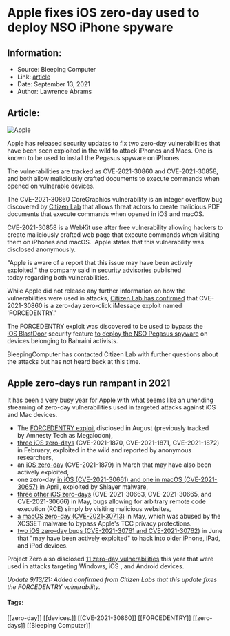 # Apple fixes iOS zero-day used to deploy NSO iPhone spyware
### 

## Information:
+ Source: Bleeping Computer
+ Link: [article](https://www.bleepingcomputer.com/news/apple/apple-fixes-ios-zero-day-used-to-deploy-nso-iphone-spyware/)
+ Date: September 13, 2021
+ Author: Lawrence Abrams


## Article:
![Apple](https://www.bleepstatic.com/content/hl-images/2021/07/27/Apple.jpg)


Apple has released security updates to fix two zero-day vulnerabilities that have been seen exploited in the wild to attack iPhones and Macs. One is known to be used to install the Pegasus spyware on iPhones.


The vulnerabilities are tracked as CVE-2021-30860 and CVE-2021-30858, and both allow maliciously crafted documents to execute commands when opened on vulnerable devices.


The CVE-2021-30860 CoreGraphics vulnerability is an integer overflow bug discovered by [Citizen Lab](https://citizenlab.ca/) that allows threat actors to create malicious PDF documents that execute commands when opened in iOS and macOS.


CVE-2021-30858 is a WebKit use after free vulnerability allowing hackers to create maliciously crafted web page that execute commands when visiting them on iPhones and macOS.  Apple states that this vulnerability was disclosed anonymously.


"Apple is aware of a report that this issue may have been actively exploited," the company said in [security advisories](https://support.apple.com/en-us/HT201222) published today regarding both vulnerabilities.


While Apple did not release any further information on how the vulnerabilities were used in attacks, [Citizen Lab has confirmed](https://citizenlab.ca/2021/09/forcedentry-nso-group-imessage-zero-click-exploit-captured-in-the-wild/) that CVE-2021-30860 is a zero-day zero-click iMessage exploit named 'FORCEDENTRY.'


The FORCEDENTRY exploit was discovered to be used to bypass the [iOS BlastDoor](http://googleprojectzero.blogspot.com/2021/01/a-look-at-imessage-in-ios-14.html) security feature [to deploy the NSO Pegasus spyware](https://www.bleepingcomputer.com/news/apple/new-zero-click-iphone-exploit-used-to-deploy-nso-spyware/) on devices belonging to Bahraini activists.


BleepingComputer has contacted Citizen Lab with further questions about the attacks but has not heard back at this time.


Apple zero-days run rampant in 2021
-----------------------------------


It has been a very busy year for Apple with what seems like an unending streaming of zero-day vulnerabilities used in targeted attacks against iOS and Mac devices.


* The [FORCEDENTRY exploit](https://www.bleepingcomputer.com/news/apple/new-zero-click-iphone-exploit-used-to-deploy-nso-spyware/) disclosed in August (previously tracked by Amnesty Tech as Megalodon),
* [three iOS zero-days](https://support.apple.com/en-us/HT212146) (CVE-2021-1870, CVE-2021-1871, CVE-2021-1872) in February, exploited in the wild and reported by anonymous researchers,
* an [iOS zero-day](https://www.bleepingcomputer.com/news/security/apple-fixes-a-ios-zero-day-vulnerability-actively-used-in-attacks/) (CVE-2021-1879) in March that may have also been actively exploited,
* one zero-day [in iOS (CVE-2021-30661) and one in macOS (CVE-2021-30657)](https://www.bleepingcomputer.com/news/security/apple-fixes-macos-zero-day-bug-exploited-by-shlayer-malware/) in April, exploited by Shlayer malware,
* [three other iOS zero-days](https://www.bleepingcomputer.com/news/apple/apple-fixes-2-ios-zero-day-vulnerabilities-actively-used-in-attacks/) (CVE-2021-30663, CVE-2021-30665, and CVE-2021-30666) in May, bugs allowing for arbitrary remote code execution (RCE) simply by visiting malicious websites,
* [a macOS zero-day (CVE-2021-30713)](https://www.bleepingcomputer.com/news/security/apple-fixes-three-zero-days-one-abused-by-xcsset-macos-malware/) in May, which was abused by the XCSSET malware to bypass Apple's TCC privacy protections.
* [two iOS zero-day bugs (CVE-2021-30761 and CVE-2021-30762)](https://www.bleepingcomputer.com/news/security/apple-fixes-ninth-zero-day-bug-exploited-in-the-wild-this-year/) in June that "may have been actively exploited" to hack into older iPhone, iPad, and iPod devices.


Project Zero also disclosed [11 zero-day vulnerabilities](https://www.bleepingcomputer.com/news/security/hacking-group-used-11-zero-days-to-attack-windows-ios-android-users/) this year that were used in attacks targeting Windows, iOS , and Android devices.


*Update 9/13/21: Added confirmed from Citizen Labs that this update fixes the FORCEDENTRY vulnerability.*




#### Tags:
[[zero-day]] [[devices.]] [[CVE-2021-30860]] [[FORCEDENTRY]] [[zero-days]] [[Bleeping Computer]]
